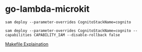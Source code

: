 # go-lambda-microkit


```
sam deploy --parameter-overrides CognitoStackName=cognito
```

```
sam deploy --parameter-overrides CognitoStackName=cognito --capabilities CAPABILITY_IAM --disable-rollback false
```

[Makefile Explaination](sample-app/README.md)